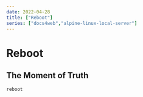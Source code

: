```yaml
---
date: 2022-04-28
title: ["Reboot"]
series: ["docs4web","alpine-linux-local-server"]
---
```


# Reboot

## The Moment of Truth

    reboot
